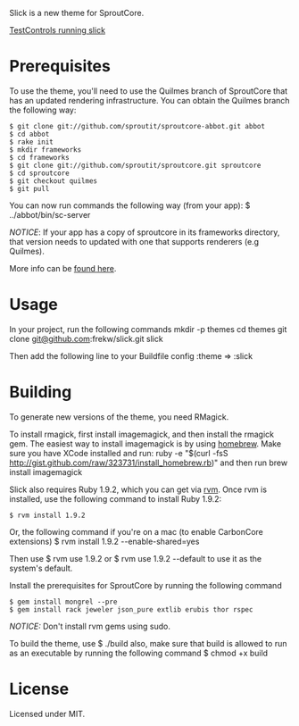 Slick is a new theme for SproutCore.

[TestControls running slick](http://frekw.github.com/slick/)

Prerequisites
=============
To use the theme, you'll need to use the Quilmes branch of SproutCore that has an updated rendering infrastructure.
You can obtain the Quilmes branch the following way:

    $ git clone git://github.com/sproutit/sproutcore-abbot.git abbot
    $ cd abbot
    $ rake init
    $ mkdir frameworks
    $ cd frameworks
    $ git clone git://github.com/sproutit/sproutcore.git sproutcore
    $ cd sproutcore
    $ git checkout quilmes
    $ git pull
    
You can now run commands the following way (from your app):
    $ ../abbot/bin/sc-server

*NOTICE*: If your app has a copy of sproutcore in its frameworks directory, that version needs to
updated with one that supports renderers (e.g Quilmes).

More info can be [found here](http://wiki.sproutcore.com/Abbot-Setting+Up).
    
Usage
=====
In your project, run the following commands
    mkdir -p themes
    cd themes
    git clone git@github.com:frekw/slick.git slick

Then add the following line to your Buildfile
    config :theme => :slick

Building
========
To generate new versions of the theme, you need RMagick.

To install rmagick, first install imagemagick, and then install the rmagick gem.
The easiest way to install imagemagick is by using [homebrew](http://github.com/mxcl/homebrew).
Make sure you have XCode installed and run:
    ruby -e "$(curl -fsS http://gist.github.com/raw/323731/install_homebrew.rb)"
and then run
   brew install imagemagick


Slick also requires Ruby 1.9.2, which you can get via [rvm](http://rvm.beginrescueend.com/).
Once rvm is installed, use the following command to install Ruby 1.9.2:

    $ rvm install 1.9.2
    
Or, the following command if you're on a mac (to enable CarbonCore extensions)
    $ rvm install 1.9.2 --enable-shared=yes

Then use
    $ rvm use 1.9.2
or
    $ rvm use 1.9.2 --default
to use it as the system's default.

Install the prerequisites for SproutCore by running the following command

    $ gem install mongrel --pre
    $ gem install rack jeweler json_pure extlib erubis thor rspec

*NOTICE:* Don't install rvm gems using sudo.


To build the theme, use
    $ ./build
also, make sure that build is allowed to run as an executable by running the following command
    $ chmod +x build

License
=======
Licensed under MIT.